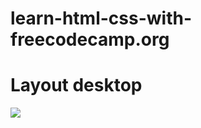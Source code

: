 # learn-html-css-with-freecodecamp.org


# Layout desktop
![](https://github.com/hamdanzulfarais/learn-ResponsiveWebDesign-with-freecodecamp.org/blob/6b6431356a00817fc8e38ee28f07cf852c5b7e7c/project%20web%20portofolio/SS.PNG)
